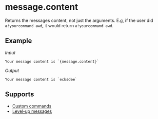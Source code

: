 # message.content

Returns the messages content, not just the arguments. E.g, if the user did `a!yourcommand awd`, it would return `a!yourcommand awd`.

## Example

*Input*
```
Your message content is `{message.content}`
```
*Output*
```
Your message content is `ecksdee`
```

## Supports

* [Custom commands](/Modules/custom_commands/)
* [Level-up messages](/Modules/levels/)
